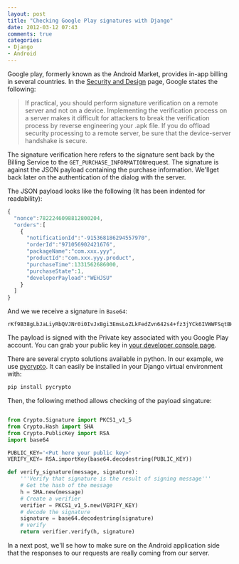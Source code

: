 ```yaml
---
layout: post
title: "Checking Google Play signatures with Django"
date: 2012-03-12 07:43
comments: true
categories: 
- Django
- Android
---
```


Google play, formerly known as the Android Market, provides in-app billing in several countries.
In the [Security and Design](http://developer.android.com/guide/market/billing/billing_best_practices.html) page,
Google states the following:

> If practical, you should perform signature verification on a remote server and not on a device. 
> Implementing the verification process on a server makes it difficult for attackers to break the verification process by 
> reverse engineering your .apk file. If you do offload security processing to a remote server, be sure that the device-server handshake is secure.

The signature verification here refers to the signature sent back by the Billing Service to the 
`GET_PURCHASE_INFORMATION`request. The signature is against the JSON payload containing the purchase information. We'llget back later
on the authentication of the dialog with the server.

<!-- more -->

The JSON payload looks like the following (It has been indented for readability): 

``` js
{
  "nonce":7822246098812800204,
  "orders":[
    {
      "notificationId":"-915368186294557970",
      "orderId":"971056902421676",
      "packageName":"com.xxx.yyy",
      "productId":"com.xxx.yyy.product",
      "purchaseTime":1331562686000,
      "purchaseState":1,
      "developerPayload":"WEHJSU"
    }
  ]
}
```

And we we receive a signature in `Base64`:

```
rKf9B38gLbJaLiyRbQVJNr0i0IvJxBgi3EmsLoZLkFedZvn642s4+fz3jYCk6IVWWFSqtBH2Z8ChONJkHWrkDUCK79uSBPLN5s4x4AsRHgQ8aw3sRQLAoEDMFA1ym1gkfYfDz+6sxP2Rgg1U/qpHIEHWPDbJAdP7zcM1iz2kEWbYvFwKP3NNWExNB4gWH3IFtPR0l/KLjKBoqpX5zVukmUeaZW0Skx10eFROa4VhqA5JrbZZQwK0jc6FCYi3u6c1ryIw6W5tcdIv1PFOKpE7VMq67yyD+IEXc+nl29FN5ByGhkj/khNY1KLXcszCCa7ygSYw7mQI+omLdyMz6aL3hg==

```

The payload is signed with the Private key associated with you Google Play account. You can grab your public key in 
[your developer console page](https://play.google.com/apps/publish/Home#ProfileEditorPlace:).

There are several crypto solutions available in python. In our example, we use [pycrypto](https://www.dlitz.net/software/pycrypto/). 
It can easily be installed in your Django virtual environment with:

``` sh
pip install pycrypto
```

Then, the following method allows checking of the payload singature:

``` python

from Crypto.Signature import PKCS1_v1_5
from Crypto.Hash import SHA
from Crypto.PublicKey import RSA
import base64

PUBLIC_KEY='<Put here your public key>'
VERIFY_KEY= RSA.importKey(base64.decodestring(PUBLIC_KEY))

def verify_signature(message, signature):
    '''Verify that signature is the result of signing message''' 
    # Get the hash of the message
    h = SHA.new(message)
    # Create a verifier
    verifier = PKCS1_v1_5.new(VERIFY_KEY)
    # decode the signature
    signature = base64.decodestring(signature)
    # verify
    return verifier.verify(h, signature)
```

In a next post, we'll se how to make sure on the Android application side that the responses to our 
requests are really coming from our server.
